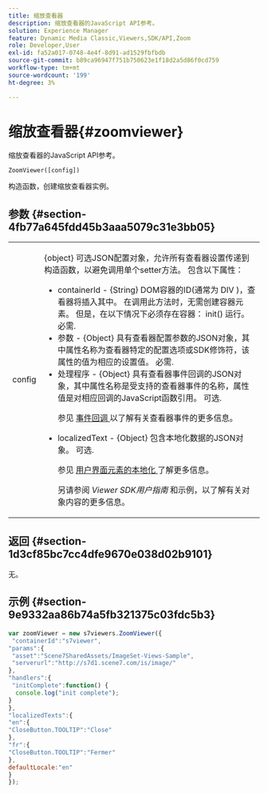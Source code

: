 ```yaml
---
title: 缩放查看器
description: 缩放查看器的JavaScript API参考。
solution: Experience Manager
feature: Dynamic Media Classic,Viewers,SDK/API,Zoom
role: Developer,User
exl-id: fa52a017-0748-4e4f-8d91-ad1529fbfbdb
source-git-commit: b89ca96947f751b750623e1f18d2a5d86f0cd759
workflow-type: tm+mt
source-wordcount: '199'
ht-degree: 3%

---
```


# 缩放查看器{#zoomviewer}

缩放查看器的JavaScript API参考。

`ZoomViewer([config])`

构造函数，创建缩放查看器实例。

## 参数 {#section-4fb77a645fdd45b3aaa5079c31e3bb05}

<table id="table_896DFF34A68A403DB93A6D597461A573"> 
 <tbody> 
  <tr> 
   <td colname="col1"> <p> <span class="codeph"> <span class="varname"> config </span> </span> </p> </td> 
   <td colname="col2"> <p> <span class="codeph"> {object} </span> 可选JSON配置对象，允许所有查看器设置传递到构造函数，以避免调用单个setter方法。 包含以下属性： </p> <p> 
     <ul id="ul_789DBD5B72ED4C80B685455B0D59494D"> 
      <li id="li_28FDCB53E4AD4097A51F21B876C18FB1"> <span class="codeph"> containerId </span> - <span class="codeph"> {String} </span> DOM容器的ID(通常为 <span class="codeph"> DIV </span>)，查看器将插入其中。 在调用此方法时，无需创建容器元素。 但是，在以下情况下必须存在容器： <span class="codeph"> init() </span> 运行。 必需. </li> 
      <li id="li_FDE00392DC1544ABBDD75F81EF814EF2"> <span class="codeph"> 参数 </span> - <span class="codeph"> {Object} </span> 具有查看器配置参数的JSON对象，其中属性名称为查看器特定的配置选项或SDK修饰符，该属性的值为相应的设置值。 必需. </li> 
      <li id="li_C534D5091CDA4717BCC48E3EBBF09AB8"> <span class="codeph"> 处理程序 </span> - <span class="codeph"> {Object} </span> 具有查看器事件回调的JSON对象，其中属性名称是受支持的查看器事件的名称，属性值是对相应回调的JavaScript函数引用。 可选. <p>参见 <a href="../../../c-html5-s7-aem-asset-viewers/c-html5-20-zoom-viewer-about/c-html5-20-zoom-viewer-event-callbacks.md#concept-66d5996f2b1b44cab3d5264cda5c50cd" format="dita" scope="local"> 事件回调 </a> 以了解有关查看器事件的更多信息。 </p> </li> 
      <li id="li_1D181A6B1D434B29B09AFD3F4BE059BD"> <span class="codeph"> localizedText </span> - <span class="codeph"> {Object} </span> 包含本地化数据的JSON对象。 可选. <p>参见 <a href="../../../c-html5-s7-aem-asset-viewers/c-html5-20-zoom-viewer-about/c-html5-20-zoom-viewer-localization.md#concept-cbfc39344c494eb7b9f6a272cff0cc74" format="dita" scope="local"> 用户界面元素的本地化 </a> 了解更多信息。 </p> <p>另请参阅 <i>Viewer SDK用户指南</i> 和示例，以了解有关对象内容的更多信息。 </p> </li> 
     </ul> </p> </td> 
  </tr> 
 </tbody> 
</table>

## 返回 {#section-1d3cf85bc7cc4dfe9670e038d02b9101}

无。

## 示例 {#section-9e9332aa86b74a5fb321375c03fdc5b3}

```javascript {.line-numbers}
var zoomViewer = new s7viewers.ZoomViewer({ 
 "containerId":"s7viewer", 
"params":{ 
 "asset":"Scene7SharedAssets/ImageSet-Views-Sample", 
 "serverurl":"http://s7d1.scene7.com/is/image/" 
}, 
"handlers":{ 
 "initComplete":function() { 
  console.log("init complete"); 
} 
}, 
"localizedTexts":{ 
"en":{ 
"CloseButton.TOOLTIP":"Close" 
}, 
"fr":{ 
"CloseButton.TOOLTIP":"Fermer" 
}, 
defaultLocale:"en" 
} 
});
```
